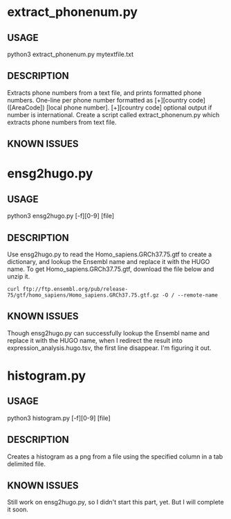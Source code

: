 
# extract_phonenum.py

## USAGE
python3 extract_phonenum.py mytextfile.txt

## DESCRIPTION
Extracts phone numbers from a text file, and prints formatted phone numbers.
One-line per phone number formatted as [+][country code] ([AreaCode]) [local phone number]. [+][country code] optional output if number is international. Create a script called extract_phonenum.py which extracts phone numbers from text file.

## KNOWN ISSUES


# ensg2hugo.py

## USAGE
python3 ensg2hugo.py [-f][0-9] [file]

## DESCRIPTION
Use ensg2hugo.py to read the Homo_sapiens.GRCh37.75.gtf to create a dictionary, and lookup the Ensembl name and replace it with the HUGO name.
To get Homo_sapiens.GRCh37.75.gtf, download the file below and unzip it.
```
curl ftp://ftp.ensembl.org/pub/release-75/gtf/homo_sapiens/Homo_sapiens.GRCh37.75.gtf.gz -O / --remote-name
```

## KNOWN ISSUES
Though ensg2hugo.py can successfully lookup the Ensembl name and replace it with the HUGO name, when I redirect the result into expression_analysis.hugo.tsv, the first line disappear. I'm figuring it out.

# histogram.py

## USAGE
python3 histogram.py [-f][0-9] [file]

## DESCRIPTION
Creates a histogram as a png from a file using the specified column in a tab delimited file.

## KNOWN ISSUES
Still work on ensg2hugo.py, so I didn't start this part, yet. But I will complete it soon.